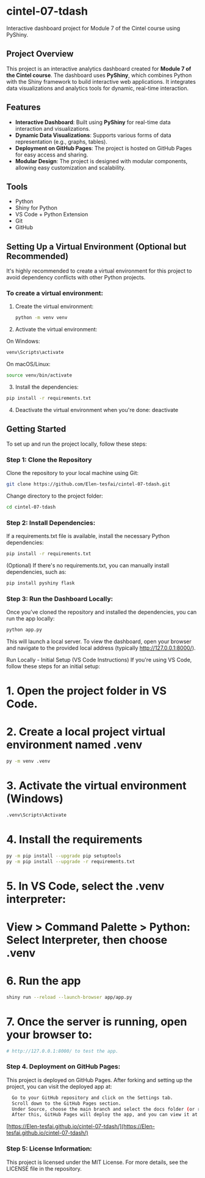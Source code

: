 # cintel-07-tdash
Interactive dashboard project for Module 7 of the Cintel course using PyShiny.

## Project Overview

This project is an interactive analytics dashboard created for **Module 7 of the Cintel course**. The dashboard uses **PyShiny**, which combines Python with the Shiny framework to build interactive web applications. It integrates data visualizations and analytics tools for dynamic, real-time interaction.

## Features

- **Interactive Dashboard**: Built using **PyShiny** for real-time data interaction and visualizations.
- **Dynamic Data Visualizations**: Supports various forms of data representation (e.g., graphs, tables).
- **Deployment on GitHub Pages**: The project is hosted on GitHub Pages for easy access and sharing.
- **Modular Design**: The project is designed with modular components, allowing easy customization and scalability.

## Tools

- Python
- Shiny for Python
- VS Code + Python Extension
- Git
- GitHub

## Setting Up a Virtual Environment (Optional but Recommended)

It's highly recommended to create a virtual environment for this project to avoid dependency conflicts with other Python projects.

### To create a virtual environment:

1. Create the virtual environment:
   ```bash
   python -m venv venv

2. Activate the virtual environment:

On Windows:
 ```bash
venv\Scripts\activate
```
On macOS/Linux:
 ```bash
source venv/bin/activate
```
3. Install the dependencies:
 ```bash
pip install -r requirements.txt
```
4. Deactivate the virtual environment when you're done:
   deactivate

## Getting Started

To set up and run the project locally, follow these steps:

### Step 1: Clone the Repository
Clone the repository to your local machine using Git:
```bash
git clone https://github.com/Elen-tesfai/cintel-07-tdash.git
```
Change directory to the project folder:
```bash
cd cintel-07-tdash
```
### Step 2: Install Dependencies:
If a requirements.txt file is available, install the necessary Python dependencies:
```bash
pip install -r requirements.txt
```
(Optional) If there's no requirements.txt, you can manually install dependencies, such as:
```bash
pip install pyshiny flask
```
### Step 3: Run the Dashboard Locally:
Once you’ve cloned the repository and installed the dependencies, you can run the app locally:
```bash
python app.py
```
This will launch a local server. To view the dashboard, open your browser and navigate to the provided local address (typically http://127.0.0.1:8000/).

Run Locally - Initial Setup (VS Code Instructions)
If you're using VS Code, follow these steps for an initial setup:

# 1. Open the project folder in VS Code.

# 2. Create a local project virtual environment named .venv
```bash
py -m venv .venv
```
# 3. Activate the virtual environment (Windows)
```bash
.venv\Scripts\Activate
```
# 4. Install the requirements
```bash
py -m pip install --upgrade pip setuptools
py -m pip install --upgrade -r requirements.txt
```
# 5. In VS Code, select the .venv interpreter:
# View > Command Palette > Python: Select Interpreter, then choose .venv

# 6. Run the app
```bash
shiny run --reload --launch-browser app/app.py
```
# 7. Once the server is running, open your browser to:
```bash
# http://127.0.0.1:8000/ to test the app.
```
### Step 4. Deployment on GitHub Pages:
This project is deployed on GitHub Pages. After forking and setting up the project, you can visit the deployed app at:
```bash
  Go to your GitHub repository and click on the Settings tab.
  Scroll down to the GitHub Pages section.
  Under Source, choose the main branch and select the docs folder (or root folder).
  After this, GitHub Pages will deploy the app, and you can view it at:
```
[https://Elen-tesfai.github.io/cintel-07-tdash/](https://Elen-tesfai.github.io/cintel-07-tdash/)

### Step 5: License Information:
This project is licensed under the MIT License. For more details, see the LICENSE file in the repository.
